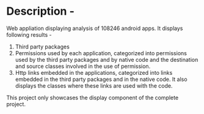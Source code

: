 # Description - 
Web appliation displaying analysis of 108246 android apps. It displays following results - 
1. Third party packages
2. Permissions used by each application, categorized into permissions used by the third party packages and by native 
code and the destination and source classes involved in the use of permission.
3. Http links embedded in the applications, categorized into links embedded in the third party packages and in the native
code. It also displays the classes where these links are used with the code.

This project only showcases the display component of the complete project.
